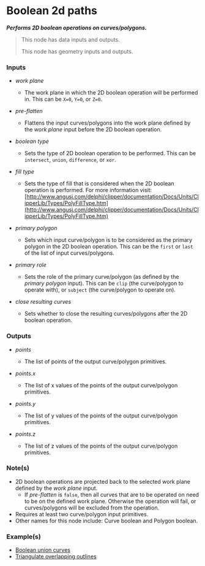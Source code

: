 # Boolean 2d paths

**_Performs 2D boolean operations on curves/polygons._**

> This node has data inputs and outputs.
>
> This node has geometry inputs and outputs.


### Inputs

* _work plane_

  * The work plane in which the 2D boolean operation will be performed in. This can be `X=0`, `Y=0`, or `Z=0`.

* _pre-flatten_

  * Flattens the input curves/polygons into the work plane defined by the _work plane_ input before the 2D boolean operation.

* _boolean type_

  * Sets the type of 2D boolean operation to be performed. This can be `intersect`, `union`, `difference`, or `xor`.

* _fill type_

  * Sets the type of fill that is considered when the 2D boolean operation is performed. For more information visit: [http://www.angusj.com/delphi/clipper/documentation/Docs/Units/ClipperLib/Types/PolyFillType.htm](http://www.angusj.com/delphi/clipper/documentation/Docs/Units/ClipperLib/Types/PolyFillType.htm)

* _primary polygon_

  * Sets which input curve/polygon is to be considered as the primary polygon in the 2D boolean operation. This can be the `first` or `last` of the list of input curves/polygons.

* _primary role_

  * Sets the role of the primary curve/polygon (as defined by the _primary polygon_ input). This can be `clip` (the curve/polygon to operate with), or `subject` (the curve/polygon to operate on).

* _close resulting curves_

  * Sets whether to close the resulting curves/polygons after the 2D boolean operation.


### Outputs

* _points_

  * The list of points of the output curve/polygon primitives.

* _points.x_

  * The list of x values of the points of the output curve/polygon primitives.

* _points.y_

  * The list of y values of the points of the output curve/polygon primitives.

* _points.z_

  * The list of z values of the points of the output curve/polygon primitives.


### Note(s)



* 2D boolean operations are projected back to the selected work plane defined by the _work plane_ input.
    * If _pre-flatten_ is `false`, then all curves that are to be operated on need to be on the defined work plane. Otherwise the operation will fail, or curves/polygons will be excluded from the operation.
* Requires at least two curve/polygon input primitives.
* Other names for this node include: Curve boolean and Polygon boolean.


### Example(s)



* <a href="https://creator.trimble.com/graph?assetURI=whp:c505ab4f-1489-4013-b8b8-a396821a6203&version=latest" target="_blank">Boolean union curves</a>
* <a href="https://creator.trimble.com/graph?assetURI=whp:9fe15144-82d8-4984-90fc-6fa110f4fbbd&version=latest" target="_blank">Triangulate overlapping outlines</a>
